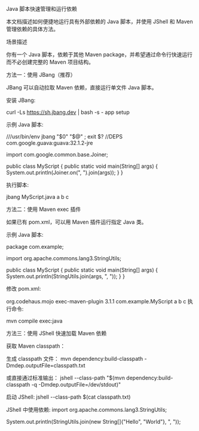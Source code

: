 Java 脚本快速管理和运行依赖

本文档描述如何便捷地运行具有外部依赖的 Java 脚本，并使用 JShell 和 Maven 管理依赖的具体方法。

场景描述

你有一个 Java 脚本，依赖于其他 Maven package，并希望通过命令行快速运行而不必创建完整的 Maven 项目结构。

方法一：使用 JBang（推荐）

JBang 可以自动拉取 Maven 依赖，直接运行单文件 Java 脚本。

安装 JBang:

curl -Ls https://sh.jbang.dev | bash -s - app setup

示例 Java 脚本:

///usr/bin/env jbang "$0" "$@" ; exit $?
//DEPS com.google.guava:guava:32.1.2-jre

import com.google.common.base.Joiner;

public class MyScript {
public static void main(String[] args) {
System.out.println(Joiner.on(", ").join(args));
}
}

执行脚本:

jbang MyScript.java a b c

方法二：使用 Maven exec 插件

如果已有 pom.xml，可以用 Maven 插件运行指定 Java 类。

示例 Java 脚本:

package com.example;

import org.apache.commons.lang3.StringUtils;

public class MyScript {
public static void main(String[] args) {
System.out.println(StringUtils.join(args, ", "));
}
}

修改 pom.xml:

<build> <plugins> <plugin> <groupId>org.codehaus.mojo</groupId> <artifactId>exec-maven-plugin</artifactId> <version>3.1.1</version> <configuration> <mainClass>com.example.MyScript</mainClass> <arguments> <argument>a</argument> <argument>b</argument> <argument>c</argument> </arguments> </configuration> </plugin> </plugins> </build>
执行命令:

mvn compile exec:java

方法三：使用 JShell 快速加载 Maven 依赖

获取 Maven classpath：

生成 classpath 文件：
mvn dependency:build-classpath -Dmdep.outputFile=classpath.txt

或直接通过标准输出：
jshell --class-path "$(mvn dependency:build-classpath -q -Dmdep.outputFile=/dev/stdout)"

启动 JShell:
jshell --class-path $(cat classpath.txt)

JShell 中使用依赖:
import org.apache.commons.lang3.StringUtils;

System.out.println(StringUtils.join(new String[]{"Hello", "World"}, ", "));
